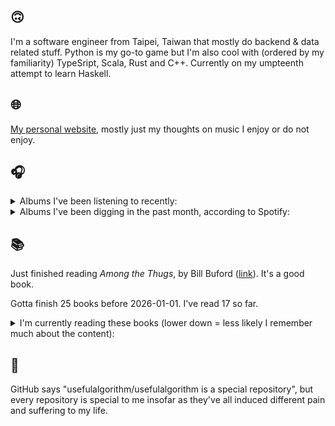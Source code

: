 ## 🙃

I'm a software engineer from Taipei, Taiwan that mostly do backend & data related stuff. Python is my go-to game but I'm also cool with (ordered by my familiarity) TypeSript, Scala, Rust and C++. Currently on my umpteenth attempt to learn Haskell.

## 🌐

[My personal website](https://usefulalgorithm.github.io/), mostly just my thoughts on music I enjoy or do not enjoy.

## 🎧

<details>
<summary>Albums I've been listening to recently:</summary>

- _The Smashing Machine (Original Motion Picture Soundtrack)_, by Nala Sinephro
- _Speak Daggers_, by Elias Rønnenfelt
- _Black Messiah_, by D'Angelo
- _Break Yo Back EP_, by DJ Spinn, Teklife
- _HUMAN ERROR CLUB AT KENNY'S HOUSE_, by HUMAN ERROR CLUB, Kenny Segal
- _Koloss_, by Meshuggah
- _Periphery_, by Periphery
- _Anything Can Be a Hammer_, by bloodsports
- _Early Recordings 1994-95_, by Kreidler

</details>

<details>
<summary>Albums I've been digging in the past month, according to Spotify:</summary>

- _The Spiritual Sound_, by Agriculture
- _たのしみ_, by U-zhaan, Tamaki Roy, Chinza Dopeness
- _SEQUENCE 01_, by f5ve
- _Absurd Matter 2_, by Shapednoise
- _HUMAN ERROR CLUB AT KENNY'S HOUSE_, by HUMAN ERROR CLUB, Kenny Segal
- _Don't Trust Mirrors_, by Kelly Moran
- _Liminality / Dream State Return_, by Elder
- _Anything Can Be a Hammer_, by bloodsports
- _Periphery_, by Periphery
- _Black Messiah_, by D'Angelo
- _wishful thinking_, by Duval Timothy
- _Speak Daggers_, by Elias Rønnenfelt
- _11-1988_, by Kareem

</details>

## 📚

Just finished reading _Among the Thugs_, by Bill Buford ([link](https://hardcover.app/books/among-the-thugs)). It's a good book.

Gotta finish 25 books before 2026-01-01. I've read 17 so far.

<details>
<summary>I'm currently reading these books (lower down = less likely I remember much about the content):</summary>

- _The Absence of Myth: Writings on Surrealism_, by Georges Bataille, Michael   Richardson ([link](https://hardcover.app/books/the-absence-of-myth-writings-on-surrealism))
- _Genesis and Trace: Derrida Reading Husserl and Heidegger_, by Paola Marrati, Simon Sparks ([link](https://hardcover.app/books/genesis-and-trace))
- _Philosophical Chemistry: Genealogy of a Scientific Field_, by Manuel DeLanda ([link](https://hardcover.app/books/philosophical-chemistry))
- _Political Categories: Thinking Beyond Concepts_, by Michael Marder ([link](https://hardcover.app/books/political-categories))
- _Regeneration_, by Pat Barker ([link](https://hardcover.app/books/regeneration-1991))
- _K-punk_, by Mark Fisher ([link](https://hardcover.app/books/k-punk-2018))
- _A Biography of Ordinary Man: On Authorities and Minorities_, by François Laruelle, Jessie Hock, and friends ([link](https://hardcover.app/books/a-biography-of-ordinary-man))
- _A Short History of Decay_, by Emil M. Cioran, Richard Howard ([link](https://hardcover.app/books/a-short-history-of-decay))
- _Anti-Oedipus_, by Gilles Deleuze, Félix Guattari ([link](https://hardcover.app/books/anti-oedipus))
- _A Thousand Plateaus_, by Gilles Deleuze, Félix Guattari ([link](https://hardcover.app/books/a-thousand-plateaus))

</details>

## 💬

GitHub says "usefulalgorithm/usefulalgorithm is a special repository", but every repository is special to me insofar as they've all induced different pain and suffering to my life.